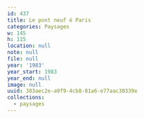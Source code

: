 ```yaml
---
id: 437
title: Le pont neuf é Paris
categories: Paysages
w: 145
h: 115
location: null
note: null
file: null
year: '1983'
year_start: 1983
year_end: null
image: null
uuid: 383aec2e-a9f9-4cb8-81a6-e77aac30339e
collections:
  - paysages
---
```


